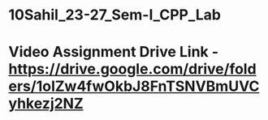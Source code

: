 # 10Sahil_23-27_Sem-I_CPP_Lab
# Video Assignment Drive Link - https://drive.google.com/drive/folders/1oIZw4fwOkbJ8FnTSNVBmUVCyhkezj2NZ
